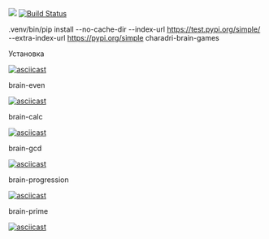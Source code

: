 <a href="https://codeclimate.com/github/charadri/python-project-lvl1/maintainability"><img src="https://api.codeclimate.com/v1/badges/22b16bc040422c9e497a/maintainability" /></a>
[![Build Status](https://travis-ci.org/charadri/python-project-lvl1.svg?branch=master)](https://travis-ci.org/charadri/python-project-lvl1)

.venv/bin/pip install --no-cache-dir --index-url https://test.pypi.org/simple/ --extra-index-url https://pypi.org/simple charadri-brain-games

Установка

[![asciicast](https://asciinema.org/a/TbJ59oeWoWhi4fZRzRfXRu3J3.svg)](https://asciinema.org/a/TbJ59oeWoWhi4fZRzRfXRu3J3)

brain-even

[![asciicast](https://asciinema.org/a/sceZe3ukrDLt0j6NDaf1rKJSr.svg)](https://asciinema.org/a/sceZe3ukrDLt0j6NDaf1rKJSr)

brain-calc

[![asciicast](https://asciinema.org/a/RHRQgqJeLUyTHbYSxo6HeMnrJ.svg)](https://asciinema.org/a/RHRQgqJeLUyTHbYSxo6HeMnrJ)

brain-gcd

[![asciicast](https://asciinema.org/a/zdwty59gjKlOkgAg3rBVkNef4.svg)](https://asciinema.org/a/zdwty59gjKlOkgAg3rBVkNef4)

brain-progression

[![asciicast](https://asciinema.org/a/OwAv0o7a8kucrzolzghif9CkH.svg)](https://asciinema.org/a/OwAv0o7a8kucrzolzghif9CkH)

brain-prime

[![asciicast](https://asciinema.org/a/9cOjU3yDBUwoZ4FOlkY2N8qPU.svg)](https://asciinema.org/a/9cOjU3yDBUwoZ4FOlkY2N8qPU)
